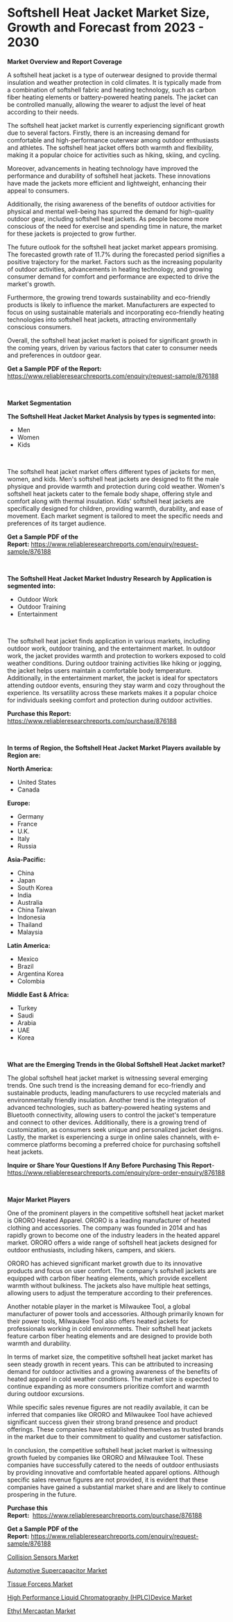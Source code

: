 <p><h1>Softshell Heat Jacket Market Size, Growth and Forecast from 2023 - 2030</h1></p><p><strong>Market Overview and Report Coverage</strong></p>
<p><p>A softshell heat jacket is a type of outerwear designed to provide thermal insulation and weather protection in cold climates. It is typically made from a combination of softshell fabric and heating technology, such as carbon fiber heating elements or battery-powered heating panels. The jacket can be controlled manually, allowing the wearer to adjust the level of heat according to their needs.</p><p>The softshell heat jacket market is currently experiencing significant growth due to several factors. Firstly, there is an increasing demand for comfortable and high-performance outerwear among outdoor enthusiasts and athletes. The softshell heat jacket offers both warmth and flexibility, making it a popular choice for activities such as hiking, skiing, and cycling.</p><p>Moreover, advancements in heating technology have improved the performance and durability of softshell heat jackets. These innovations have made the jackets more efficient and lightweight, enhancing their appeal to consumers.</p><p>Additionally, the rising awareness of the benefits of outdoor activities for physical and mental well-being has spurred the demand for high-quality outdoor gear, including softshell heat jackets. As people become more conscious of the need for exercise and spending time in nature, the market for these jackets is projected to grow further.</p><p>The future outlook for the softshell heat jacket market appears promising. The forecasted growth rate of 11.7% during the forecasted period signifies a positive trajectory for the market. Factors such as the increasing popularity of outdoor activities, advancements in heating technology, and growing consumer demand for comfort and performance are expected to drive the market's growth.</p><p>Furthermore, the growing trend towards sustainability and eco-friendly products is likely to influence the market. Manufacturers are expected to focus on using sustainable materials and incorporating eco-friendly heating technologies into softshell heat jackets, attracting environmentally conscious consumers.</p><p>Overall, the softshell heat jacket market is poised for significant growth in the coming years, driven by various factors that cater to consumer needs and preferences in outdoor gear.</p></p>
<p><strong>Get a Sample PDF of the Report:</strong> <a href="https://www.reliableresearchreports.com/enquiry/request-sample/876188">https://www.reliableresearchreports.com/enquiry/request-sample/876188</a></p>
<p>&nbsp;</p>
<p><strong>Market Segmentation</strong></p>
<p><strong>The Softshell Heat Jacket Market Analysis by types is segmented into:</strong></p>
<p><ul><li>Men</li><li>Women</li><li>Kids</li></ul></p>
<p>&nbsp;</p>
<p><p>The softshell heat jacket market offers different types of jackets for men, women, and kids. Men's softshell heat jackets are designed to fit the male physique and provide warmth and protection during cold weather. Women's softshell heat jackets cater to the female body shape, offering style and comfort along with thermal insulation. Kids' softshell heat jackets are specifically designed for children, providing warmth, durability, and ease of movement. Each market segment is tailored to meet the specific needs and preferences of its target audience.</p></p>
<p><strong>Get a Sample PDF of the Report:</strong>&nbsp;<a href="https://www.reliableresearchreports.com/enquiry/request-sample/876188">https://www.reliableresearchreports.com/enquiry/request-sample/876188</a></p>
<p>&nbsp;</p>
<p><strong>The Softshell Heat Jacket Market Industry Research by Application is segmented into:</strong></p>
<p><ul><li>Outdoor Work</li><li>Outdoor Training</li><li>Entertainment</li></ul></p>
<p>&nbsp;</p>
<p><p>The softshell heat jacket finds application in various markets, including outdoor work, outdoor training, and the entertainment market. In outdoor work, the jacket provides warmth and protection to workers exposed to cold weather conditions. During outdoor training activities like hiking or jogging, the jacket helps users maintain a comfortable body temperature. Additionally, in the entertainment market, the jacket is ideal for spectators attending outdoor events, ensuring they stay warm and cozy throughout the experience. Its versatility across these markets makes it a popular choice for individuals seeking comfort and protection during outdoor activities.</p></p>
<p><strong>Purchase this Report:</strong>&nbsp; <a href="https://www.reliableresearchreports.com/purchase/876188">https://www.reliableresearchreports.com/purchase/876188</a></p>
<p>&nbsp;</p>
<p><strong>In terms of Region, the Softshell Heat Jacket Market Players available by Region are:</strong></p>
<p>
    <p> <strong> North America: </strong>
        <ul>
            <li>United States</li>
            <li>Canada</li>
        </ul>
        </p> 
    <p> <strong> Europe: </strong>
        <ul>
            <li>Germany</li>
            <li>France</li>
            <li>U.K.</li>
            <li>Italy</li>
            <li>Russia</li>
        </ul>
        </p> 
    <p> <strong> Asia-Pacific: </strong>
        <ul>
            <li>China</li>
            <li>Japan</li>
            <li>South Korea</li>
            <li>India</li>
            <li>Australia</li>
            <li>China Taiwan</li>
            <li>Indonesia</li>
            <li>Thailand</li>
            <li>Malaysia</li>
        </ul>
        </p> 
    <p> <strong> Latin America: </strong>
        <ul>
            <li>Mexico</li>
            <li>Brazil</li>
            <li>Argentina Korea</li>
            <li>Colombia</li>
        </ul>
        </p> 
    <p> <strong> Middle East & Africa: </strong>
        <ul>
            <li>Turkey</li>
            <li>Saudi</li>
            <li>Arabia</li>
            <li>UAE</li>
            <li>Korea</li>
        </ul>
    </p>
    </p>
<p>&nbsp;</p>
<p><strong>What are the Emerging Trends in the Global Softshell Heat Jacket market?</strong></p>
<p><p>The global softshell heat jacket market is witnessing several emerging trends. One such trend is the increasing demand for eco-friendly and sustainable products, leading manufacturers to use recycled materials and environmentally friendly insulation. Another trend is the integration of advanced technologies, such as battery-powered heating systems and Bluetooth connectivity, allowing users to control the jacket's temperature and connect to other devices. Additionally, there is a growing trend of customization, as consumers seek unique and personalized jacket designs. Lastly, the market is experiencing a surge in online sales channels, with e-commerce platforms becoming a preferred choice for purchasing softshell heat jackets.</p></p>
<p><strong>Inquire or Share Your Questions If Any Before Purchasing This Report</strong>- <a href="https://www.reliableresearchreports.com/enquiry/pre-order-enquiry/876188">https://www.reliableresearchreports.com/enquiry/pre-order-enquiry/876188</a></p>
<p>&nbsp;</p>
<p><strong>Major Market Players</strong></p>
<p><p>One of the prominent players in the competitive softshell heat jacket market is ORORO Heated Apparel. ORORO is a leading manufacturer of heated clothing and accessories. The company was founded in 2014 and has rapidly grown to become one of the industry leaders in the heated apparel market. ORORO offers a wide range of softshell heat jackets designed for outdoor enthusiasts, including hikers, campers, and skiers.</p><p>ORORO has achieved significant market growth due to its innovative products and focus on user comfort. The company's softshell jackets are equipped with carbon fiber heating elements, which provide excellent warmth without bulkiness. The jackets also have multiple heat settings, allowing users to adjust the temperature according to their preferences.</p><p>Another notable player in the market is Milwaukee Tool, a global manufacturer of power tools and accessories. Although primarily known for their power tools, Milwaukee Tool also offers heated jackets for professionals working in cold environments. Their softshell heat jackets feature carbon fiber heating elements and are designed to provide both warmth and durability.</p><p>In terms of market size, the competitive softshell heat jacket market has seen steady growth in recent years. This can be attributed to increasing demand for outdoor activities and a growing awareness of the benefits of heated apparel in cold weather conditions. The market size is expected to continue expanding as more consumers prioritize comfort and warmth during outdoor excursions.</p><p>While specific sales revenue figures are not readily available, it can be inferred that companies like ORORO and Milwaukee Tool have achieved significant success given their strong brand presence and product offerings. These companies have established themselves as trusted brands in the market due to their commitment to quality and customer satisfaction.</p><p>In conclusion, the competitive softshell heat jacket market is witnessing growth fueled by companies like ORORO and Milwaukee Tool. These companies have successfully catered to the needs of outdoor enthusiasts by providing innovative and comfortable heated apparel options. Although specific sales revenue figures are not provided, it is evident that these companies have gained a substantial market share and are likely to continue prospering in the future.</p></p>
<p><strong>Purchase this Report:</strong>&nbsp;&nbsp;<a href="https://www.reliableresearchreports.com/purchase/876188">https://www.reliableresearchreports.com/purchase/876188</a></p>
<p></p>
<p><strong>Get a Sample PDF of the Report:</strong>&nbsp;<a href="https://www.reliableresearchreports.com/enquiry/request-sample/876188">https://www.reliableresearchreports.com/enquiry/request-sample/876188</a></p>
<p><p><a href="https://www.reportprime.com/collision-sensors-r2441">Collision Sensors Market</a></p><p><a href="https://medium.com/@austynlemke1988/automotive-supercapacitor-market-size-growth-forecast-2023-2030-030a59632138">Automotive Supercapacitor Market</a></p><p><a href="https://www.reportprime.com/tissue-forceps-r8535">Tissue Forceps Market</a></p><p><a href="https://issuu.com/reportprime-2/docs/high-performance-liquid-chromatography-hplcdevice-?fr=xKAE9_zU1NQ">High Performance Liquid Chromatography (HPLC)Device Market</a></p><p><a href="https://www.linkedin.com/pulse/ethyl-mercaptan-market-insights-players-forecast-till-pm2de/">Ethyl Mercaptan Market</a></p></p>